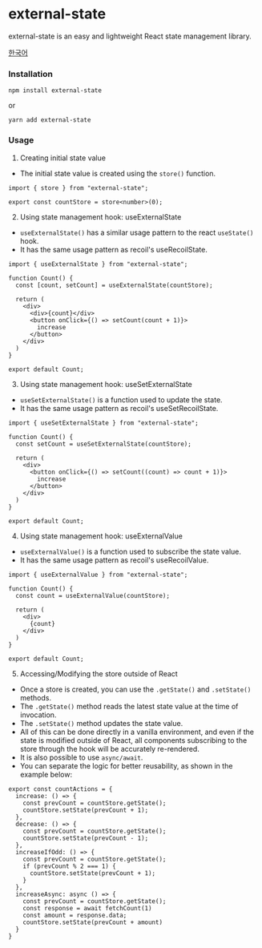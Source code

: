 # external-state
external-state is an easy and lightweight React state management library.

[한국어](https://github.com/gabrielyoon7/external-state/blob/main/docs/readme-kr.md)

### Installation

```
npm install external-state
```

or

```
yarn add external-state
```

### Usage
1. Creating initial state value
- The initial state value is created using the `store()` function.

```tsx
import { store } from "external-state";

export const countStore = store<number>(0);
```


2. Using state management hook: useExternalState
- `useExternalState()` has a similar usage pattern to the react `useState()` hook.
- It has the same usage pattern as recoil's useRecoilState.

```tsx
import { useExternalState } from "external-state";

function Count() {
  const [count, setCount] = useExternalState(countStore);

  return (
    <div>
      <div>{count}</div>
      <button onClick={() => setCount(count + 1)}>
        increase
      </button>
    </div>
  )
}

export default Count;
```

3. Using state management hook: useSetExternalState
- `useSetExternalState()` is a function used to update the state.
- It has the same usage pattern as recoil's useSetRecoilState.

```tsx
import { useSetExternalState } from "external-state";

function Count() {
  const setCount = useSetExternalState(countStore);

  return (
    <div>
      <button onClick={() => setCount((count) => count + 1)}>
        increase
      </button>
    </div>
  )
}

export default Count;
```

4. Using state management hook: useExternalValue

- `useExternalValue()` is a function used to subscribe the state value.
- It has the same usage pattern as recoil's useRecoilValue.

```tsx
import { useExternalValue } from "external-state";

function Count() {
  const count = useExternalValue(countStore);

  return (
    <div>
      {count}
    </div>
  )
}

export default Count;
```

5. Accessing/Modifying the store outside of React

- Once a store is created, you can use the `.getState()` and `.setState()` methods.
- The `.getState()` method reads the latest state value at the time of invocation.
- The `.setState()` method updates the state value.
- All of this can be done directly in a vanilla environment, and even if the state is modified outside of React, all components subscribing to the store through the hook will be accurately re-rendered.
- It is also possible to use `async/await`.
- You can separate the logic for better reusability, as shown in the example below:

```tsx
export const countActions = {
  increase: () => {
    const prevCount = countStore.getState();
    countStore.setState(prevCount + 1);
  },
  decrease: () => {
    const prevCount = countStore.getState();
    countStore.setState(prevCount - 1);
  },
  increaseIfOdd: () => {
    const prevCount = countStore.getState();
    if (prevCount % 2 === 1) {
      countStore.setState(prevCount + 1);
    }
  },
  increaseAsync: async () => {
    const prevCount = countStore.getState();
    const response = await fetchCount(1)
    const amount = response.data;
    countStore.setState(prevCount + amount)
  }
}
```
